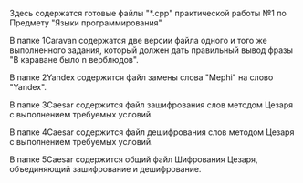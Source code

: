 Здесь содержатся готовые файлы "*.cpp" практической работы №1 по Предмету "Языки программирования"

В папке 1Caravan содержатся две версии файла одного и того же выполненного задания, который должен дать правильный вывод фразы "В караване было n верблюдов".

В папке 2Yandex содержится файл замены слова "Mephi" на слово "Yandex".

В папке 3Caesar содержится файл зашифрования слов методом Цезаря с выполнением требуемых условий.

В папке 4Caesar содержится файл дешифрования слов методом Цезаря с выполнением требуемых условий.

В папке 5Caesar содержится общий файл Шифрования Цезаря, объединяющий зашифрование и дешифрование.
